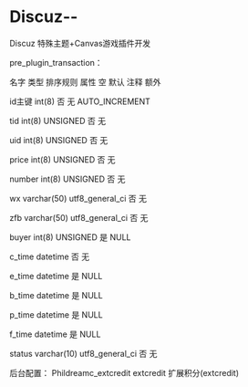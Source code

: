 # Discuz--
Discuz 特殊主题+Canvas游戏插件开发

pre_plugin_transaction：

  名字	类型	排序规则	属性	空	默认	注释	额外
  
  id主键	int(8)			否	无		AUTO_INCREMENT
  
  tid	int(8)		UNSIGNED	否	无		
  
  uid	int(8)		UNSIGNED	否	无	
  
  price	int(8)		UNSIGNED	否	无
  
  number	int(8)		UNSIGNED	否	无
  
  wx	varchar(50)	utf8_general_ci		否	无
  
  zfb	varchar(50)	utf8_general_ci		否	无
  
  buyer	int(8)		UNSIGNED	是	NULL
  
  c_time	datetime			否	无	
  
  e_time	datetime			是	NULL
  
  b_time	datetime			是	NULL	
  
  p_time	datetime			是	NULL	
  
  f_time	datetime			是	NULL
  
  status	varchar(10)	utf8_general_ci		否	无
  
  
  后台配置：
  Phildreamc_extcredit	extcredit	扩展积分(extcredit)
